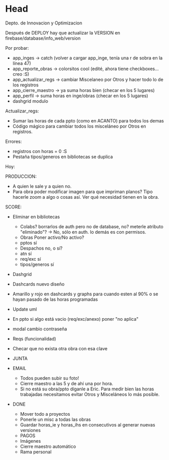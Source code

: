 # Head
Depto. de Innovacion y Optimizacion

Después de DEPLOY hay que actualizar la VERSION en firebase/database/info_web/version
 
 Por probar:
 - app_inges -> catch (volver a cargar app_inge, tenía una r de sobra en la línea 47)
 - app_reporte_obras -> colorsitos cool (edité, ahora tiene checkboxes... creo :S)
 - app_actualizar_regs -> cambiar Miscelaneo por Otros y hacer todo lo de los registros
 - app_cierre_maestro -> ya suma horas bien (checar en los 5 lugares)
 - app_perfil -> suma horas en inge/obras (checar en los 5 lugares)
 - dashgrid modulo
  
  
 Actualizar_regs:
 - Sumar las horas de cada ppto (como en ACANTO) para todos los demas
 - Código mágico para cambiar todos los misceláneo por Otros en registros.

 Errores:
 - registros con horas = 0 :S
 - Pestaña tipos/generos en bibliotecas se duplica
 
Hoy:

PRODUCCION:
  - A quien le sale y a quien no.
  - Para obra poder modificar imagen para que impriman planos? Tipo hacerle zoom a algo o cosas así. Ver qué necesidad tienen en la obra.

 
SCORE:
  
  - Eliminar en bibliotecas
    - Colabs? borrarlos de auth pero no de database, no? meterle atributo "eliminado"? -> No, sólo en auth. lo demás es con permisos.
    - Obras Poner activo/No activo?
    - pptos sí
    - Despachos no, o sí?
    - atn sí
    - req/exc sí
    - tipos/generos sí
  - Dashgrid
  - Dashcards nuevo diseño
  - Amarillo y rojo en dashcards y graphs para cuando esten al 90% o se hayan pasado de las horas programadas
  - Update uml
  - En ppto si algo está vacio (req/exc/anexo) poner "no aplica"
  - modal cambio contraseña
  - Reqs (funcionalidad)
  - Checar que no exista otra obra con esa clave

- JUNTA
  
- EMAIL
  - Todos pueden subir su foto!
  - Cierre maestro a las 5 y de ahí una por hora.
  - Si no está su obra/ppto díganle a Eric. Para medir bien las horas trabajadas necesitamos evitar Otros y Misceláneos lo más posible.
  
- DONE
  - Mover todo a proyectos
  - Ponerle un misc a todas las obras
  - Guardar horas_ie y horas_ihs en consecutivos al generar nuevas versiones
  - PAGOS
  - Imágenes
  - Cierre maestro automático
  - Rama personal
